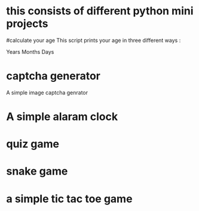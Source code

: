 # this consists of different python mini projects

#calculate your age
This script prints your age in three different ways :

Years
Months
Days


# captcha generator


A simple image captcha genrator


# A simple alaram clock

# quiz game

# snake game

# a simple tic tac toe game


